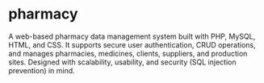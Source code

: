 # pharmacy
A web-based pharmacy data management system built with PHP, MySQL, HTML, and CSS. It supports secure user authentication, CRUD operations, and manages pharmacies, medicines, clients, suppliers, and production sites. Designed with scalability, usability, and security (SQL injection prevention) in mind.
